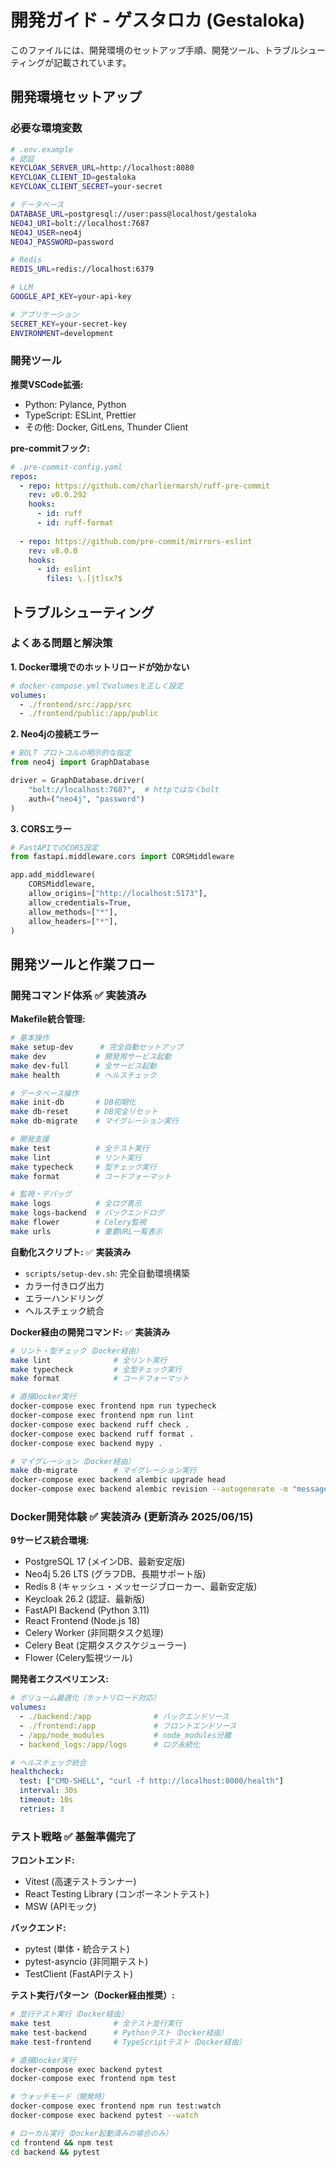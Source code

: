 # 開発ガイド - ゲスタロカ (Gestaloka)

このファイルには、開発環境のセットアップ手順、開発ツール、トラブルシューティングが記載されています。

## 開発環境セットアップ

### 必要な環境変数

```bash
# .env.example
# 認証
KEYCLOAK_SERVER_URL=http://localhost:8080
KEYCLOAK_CLIENT_ID=gestaloka
KEYCLOAK_CLIENT_SECRET=your-secret

# データベース
DATABASE_URL=postgresql://user:pass@localhost/gestaloka
NEO4J_URI=bolt://localhost:7687
NEO4J_USER=neo4j
NEO4J_PASSWORD=password

# Redis
REDIS_URL=redis://localhost:6379

# LLM
GOOGLE_API_KEY=your-api-key

# アプリケーション
SECRET_KEY=your-secret-key
ENVIRONMENT=development
```

### 開発ツール

**推奨VSCode拡張:**
- Python: Pylance, Python
- TypeScript: ESLint, Prettier
- その他: Docker, GitLens, Thunder Client

**pre-commitフック:**
```yaml
# .pre-commit-config.yaml
repos:
  - repo: https://github.com/charliermarsh/ruff-pre-commit
    rev: v0.0.292
    hooks:
      - id: ruff
      - id: ruff-format
  
  - repo: https://github.com/pre-commit/mirrors-eslint
    rev: v8.0.0
    hooks:
      - id: eslint
        files: \.[jt]sx?$
```

## トラブルシューティング

### よくある問題と解決策

**1. Docker環境でのホットリロードが効かない**
```yaml
# docker-compose.ymlでvolumesを正しく設定
volumes:
  - ./frontend/src:/app/src
  - ./frontend/public:/app/public
```

**2. Neo4jの接続エラー**
```python
# BOLT プロトコルの明示的な指定
from neo4j import GraphDatabase

driver = GraphDatabase.driver(
    "bolt://localhost:7687",  # httpではなくbolt
    auth=("neo4j", "password")
)
```

**3. CORSエラー**
```python
# FastAPIでのCORS設定
from fastapi.middleware.cors import CORSMiddleware

app.add_middleware(
    CORSMiddleware,
    allow_origins=["http://localhost:5173"],
    allow_credentials=True,
    allow_methods=["*"],
    allow_headers=["*"],
)
```

## 開発ツールと作業フロー

### 開発コマンド体系 ✅ **実装済み**

**Makefile統合管理:**
```bash
# 基本操作
make setup-dev      # 完全自動セットアップ
make dev           # 開発用サービス起動
make dev-full      # 全サービス起動
make health        # ヘルスチェック

# データベース操作  
make init-db       # DB初期化
make db-reset      # DB完全リセット
make db-migrate    # マイグレーション実行

# 開発支援
make test          # 全テスト実行
make lint          # リント実行
make typecheck     # 型チェック実行
make format        # コードフォーマット

# 監視・デバッグ
make logs          # 全ログ表示
make logs-backend  # バックエンドログ
make flower        # Celery監視
make urls          # 重要URL一覧表示
```

**自動化スクリプト:** ✅ **実装済み**
- `scripts/setup-dev.sh`: 完全自動環境構築
- カラー付きログ出力
- エラーハンドリング
- ヘルスチェック統合

**Docker経由の開発コマンド:** ✅ **実装済み**
```bash
# リント・型チェック（Docker経由）
make lint              # 全リント実行
make typecheck         # 全型チェック実行
make format            # コードフォーマット

# 直接Docker実行
docker-compose exec frontend npm run typecheck
docker-compose exec frontend npm run lint
docker-compose exec backend ruff check .
docker-compose exec backend ruff format .
docker-compose exec backend mypy .

# マイグレーション（Docker経由）
make db-migrate        # マイグレーション実行
docker-compose exec backend alembic upgrade head
docker-compose exec backend alembic revision --autogenerate -m "message"
```

### Docker開発体験 ✅ **実装済み (更新済み 2025/06/15)**

**9サービス統合環境:**
- PostgreSQL 17 (メインDB、最新安定版)
- Neo4j 5.26 LTS (グラフDB、長期サポート版)  
- Redis 8 (キャッシュ・メッセージブローカー、最新安定版)
- Keycloak 26.2 (認証、最新版)
- FastAPI Backend (Python 3.11)
- React Frontend (Node.js 18)
- Celery Worker (非同期タスク処理)
- Celery Beat (定期タスクスケジューラー)
- Flower (Celery監視ツール)

**開発者エクスペリエンス:**
```yaml
# ボリューム最適化（ホットリロード対応）
volumes:
  - ./backend:/app              # バックエンドソース
  - ./frontend:/app             # フロントエンドソース  
  - /app/node_modules           # node_modules分離
  - backend_logs:/app/logs      # ログ永続化

# ヘルスチェック統合
healthcheck:
  test: ["CMD-SHELL", "curl -f http://localhost:8000/health"]
  interval: 30s
  timeout: 10s
  retries: 3
```

### テスト戦略 ✅ **基盤準備完了**

**フロントエンド:**
- Vitest (高速テストランナー)
- React Testing Library (コンポーネントテスト)
- MSW (APIモック)

**バックエンド:**
- pytest (単体・統合テスト)
- pytest-asyncio (非同期テスト)
- TestClient (FastAPIテスト)

**テスト実行パターン（Docker経由推奨）:**
```bash
# 並行テスト実行（Docker経由）
make test              # 全テスト並行実行
make test-backend      # Pythonテスト（Docker経由）
make test-frontend     # TypeScriptテスト（Docker経由）

# 直接Docker実行
docker-compose exec backend pytest
docker-compose exec frontend npm test

# ウォッチモード（開発時）
docker-compose exec frontend npm run test:watch
docker-compose exec backend pytest --watch

# ローカル実行（Docker起動済みの場合のみ）
cd frontend && npm test
cd backend && pytest
```